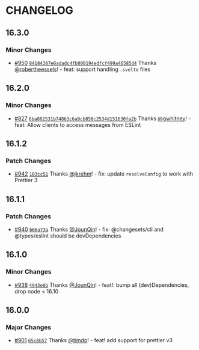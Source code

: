# CHANGELOG

## 16.3.0

### Minor Changes

- [#950](https://github.com/prettier/prettier-eslint/pull/950) [`84184387e6adadc4fb800194edfcf499a46585d4`](https://github.com/prettier/prettier-eslint/commit/84184387e6adadc4fb800194edfcf499a46585d4) Thanks [@robertheessels](https://github.com/robertheessels)! - feat: support handling `.svelte` files

## 16.2.0

### Minor Changes

- [#827](https://github.com/prettier/prettier-eslint/pull/827) [`6ba802531b74863c6a9cb858c2534d151630fa2b`](https://github.com/prettier/prettier-eslint/commit/6ba802531b74863c6a9cb858c2534d151630fa2b) Thanks [@gwhitney](https://github.com/gwhitney)! - feat: Allow clients to access messages from ESLint

## 16.1.2

### Patch Changes

- [#942](https://github.com/prettier/prettier-eslint/pull/942) [`103cc51`](https://github.com/prettier/prettier-eslint/commit/103cc517ef5c2bdd8e043dba5a8facf860d0f6be) Thanks [@jkrehm](https://github.com/jkrehm)! - fix: update `resolveConfig` to work with Prettier 3

## 16.1.1

### Patch Changes

- [#940](https://github.com/prettier/prettier-eslint/pull/940) [`b66a73a`](https://github.com/prettier/prettier-eslint/commit/b66a73a6e547d0538f51dc89d526e51aecfa0484) Thanks [@JounQin](https://github.com/JounQin)! - fix: @changesets/cli and @types/eslint should be devDependencies

## 16.1.0

### Minor Changes

- [#938](https://github.com/prettier/prettier-eslint/pull/938) [`4943e6b`](https://github.com/prettier/prettier-eslint/commit/4943e6b1cac553b781cc801e473ceb869a80d947) Thanks [@JounQin](https://github.com/JounQin)! - feat!: bump all (dev)Dependencies, drop node < 16.10

## 16.0.0

### Major Changes

- [#901](https://github.com/prettier/prettier-eslint/pull/901) [`65c8b57`](https://github.com/prettier/prettier-eslint/commit/65c8b5782843860e96cf1bbdedf40367a58d6186) Thanks [@timdp](https://github.com/timdp)! - feat! add support for prettier v3
